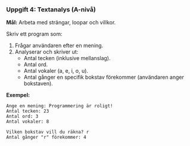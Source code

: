 ### **Uppgift 4: Textanalys (A-nivå)**  
**Mål:** Arbeta med strängar, loopar och villkor.

Skriv ett program som:
1. Frågar användaren efter en mening.
2. Analyserar och skriver ut:
   - Antal tecken (inklusive mellanslag).
   - Antal ord.
   - Antal vokaler (a, e, i, o, u).
   - Antal gånger en specifik bokstav förekommer (användaren anger bokstaven).  

**Exempel:**  
```
Ange en mening: Programmering är roligt!  
Antal tecken: 23  
Antal ord: 3  
Antal vokaler: 8  

Vilken bokstav vill du räkna? r  
Antal gånger "r" förekommer: 4
```